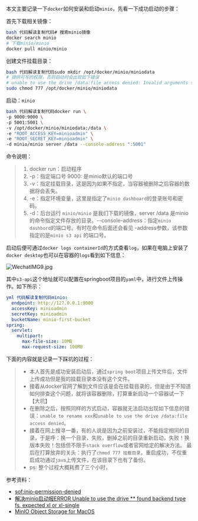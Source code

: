 本文主要记录一下`docker`如何安装和启动`minio`，先看一下成功启动的步骤：

首先下载相关镜像：

```bash
bash 代码解读复制代码# 搜索minio镜像
docker search minio
# 下载minio/minio
docker pull minio/minio
```

创建文件挂载目录：

```bash
bash 代码解读复制代码sudo mkdir /opt/docker/minio/miniodata
# 提供可写的权限，否则启动时会出现如下错误
# unable to use the drive /data:file access denied: Invalid arguments specified
sudo chmod 777 /opt/docker/minio/miniodata
```

启动：`minio`

```bash
bash 代码解读复制代码docker run \
-p 9000:9000 \
-p 5001:5001 \
-v /opt/docker/minio/miniodata:/data \
-e "ROOT_ACCESS_KEY=minioadmin" \
-e "ROOT_SECRET_KEY=minioadmin" \
-d minio/minio server /data --console-address ":5001"
```

命令说明：

> 1. docker run：启动程序
> 2. -p：指定端口号 9000: 是minio默认的端口号
> 3. -v：指定挂载目录，这是因为如果不指定，当容器被删除之后容器的数据将会丢失。
> 4. -e：指定环境变量，这里是指定了`minio dashboard`的登录账号和密码。
> 5. -d：后台运行 `minio/minio` 是我们下载的镜像，server /data 是minio的命令指定文件存放的目录。--console-address：指定`minio dashbord`的端口号。有时在命令后面还会看见 -address参数，该参数指定的是`minio s3 api` 的端口号。

启动后便可通过`docker logs containerId`的方式查看`log`，如果在电脑上安装了`docker desktop`也可以在容器的`logs`看到如下信息：

![WechatIMG9.jpg](https://p6-juejin.byteimg.com/tos-cn-i-k3u1fbpfcp/ac95d11aebfb4b2da2e919370801086f~tplv-k3u1fbpfcp-jj-mark:3024:0:0:0:q75.awebp#?w=1484&h=594&s=411864&e=jpg&b=fcfcfc)

其中`s3-api`这个地址就可以配置在springboot项目的`yaml`中，进行文件上传操作。如下所示：

```yml
yml 代码解读复制代码minio:
  endpoint: http://127.0.0.1:9000
  accessKey: minioadmin
  secretKey: minioadmin
  bucketName: minio-first-bucket
spring:
  servlet:
    multipart:
      max-file-size: 10MB
      max-request-size: 100MB
```

下面的内容就是记录一下踩坑的过程：

> - 本人首先是成功安装启动后，通过`spring boot`项目上传文件后，文件上传成功但是我的挂载目录本没有这个文件。
> - 接着从docker官网了解到文件应该是会在挂载目录的，但是由于不知道如何排查这个问题，就将该容器删除，打算重新启动一个容器试一下【大坑】
> - 在删除之后，按照同样的方式启动，容器就无法启动出现如下信息的错误：`unable to rename xxx`和`unable to use the drive /data:file access denied`。
> - 接着在网上搜寻一番，有的人说是因为之前安装过，不能指定相同的目录，于是呼：换一个目录，失败，删掉之前的目录重新启动，失败！换版本失败！包括但不限于`stack overflow`或者官网给定的解决方法。 最后在打算放弃的关头：执行了`chmod 777 挂载目录`，重启成功，不仅重启成功通过`java`上传文件，在该目录下也有了备份。
> - ps: 整个过程大概耗费了三个小时，

参考资料：

- [sof:inio-permission-denied](https://link.juejin.cn?target=https%3A%2F%2Fstackoverflow.com%2Fquestions%2F72332735%2Fminio-permission-denied)
- [解决minio启动报ERROR Unable to use the drive ** found backend type fs, expected xl or xl-single](https://link.juejin.cn?target=https%3A%2F%2Fblog.csdn.net%2FDCTANT%2Farticle%2Fdetails%2F129861486)
- [MinIO Object Storage for MacOS](https://link.juejin.cn?target=https%3A%2F%2Fmin.io%2Fdocs%2Fminio%2Fmacos%2Findex.html)

